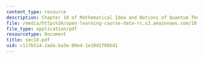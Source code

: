 ```yaml
---
content_type: resource
description: Chapter 10 of Mathematical Idea and Notions of Quantum Theory
file: /media/https%3A/open-learning-course-data-rc.s3.amazonaws.com/18-238-geometry-and-quantum-field-theory-fall-2002/c117b5142adaba3e80e41e10d1f0bbd1_sec10.pdf
file_type: application/pdf
resourcetype: Document
title: sec10.pdf
uid: c117b514-2ada-ba3e-80e4-1e10d1f0bbd1
---
```

